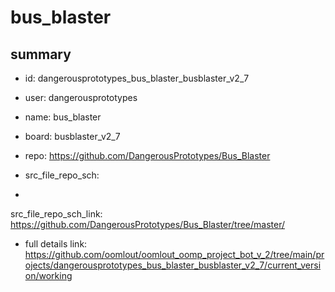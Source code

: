 # bus_blaster
 
## summary 
* id: dangerousprototypes_bus_blaster_busblaster_v2_7
* user: dangerousprototypes
* name: bus_blaster
* board: busblaster_v2_7
* repo: https://github.com/DangerousPrototypes/Bus_Blaster



* src_file_repo_sch: 
*
 src_file_repo_sch_link: https://github.com/DangerousPrototypes/Bus_Blaster/tree/master/
* full details link: https://github.com/oomlout/oomlout_oomp_project_bot_v_2/tree/main/projects/dangerousprototypes_bus_blaster_busblaster_v2_7/current_version/working  






